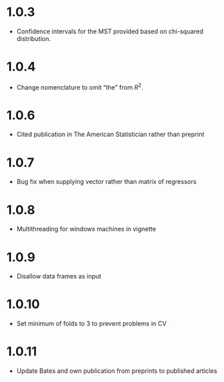 
# 1.0.3

- Confidence intervals for the MST provided based on chi-squared
  distribution.

# 1.0.4

- Change nomenclature to omit “the” from $R^2$.

# 1.0.6

- Cited publication in The American Statistician rather than preprint

# 1.0.7

- Bug fix when supplying vector rather than matrix of regressors

# 1.0.8

- Multithreading for windows machines in vignette

# 1.0.9

- Disallow data frames as input

# 1.0.10

- Set minimum of folds to 3 to prevent problems in CV

# 1.0.11

- Update Bates and own publication from preprints to published articles
